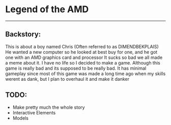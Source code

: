 # Legend of the AMD
----
## Backstory:
This is about a boy named Chris (Often referred to as DIMENDBEKPLAIS)
He wanted a new computer so he looked at best buy for one, and he got one with an AMD graphics card and processor
It sucks so bad we all made a meme about it. I have no life so I decided to make a game. Although this game is
really bad and its supposed to be really bad. It has minimal gameplay since most of this game was made a long
time ago when my skills werent as dank, but I plan to overhaul it and make it danker

## TODO:
- Make pretty much the whole story
- Interactive Elements
- Models
